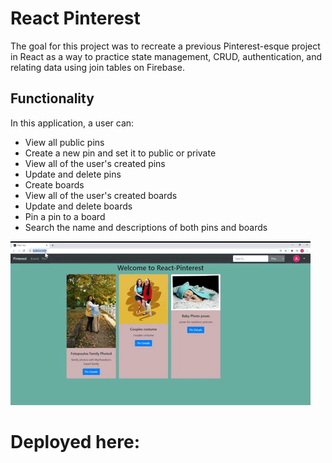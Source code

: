 # React Pinterest

The goal for this project was to recreate a previous Pinterest-esque project in React as a way to practice state management, CRUD, authentication, and relating data using join tables on Firebase.

## Functionality
In this application, a user can: 
- View all public pins
- Create a new pin and set it to public or private
- View all of the user's created pins
- Update and delete pins
- Create boards
- View all of the user's created boards
- Update and delete boards
- Pin a pin to a board
- Search the name and descriptions of both pins and boards

![Gif of Site](Animated%20GIF-downsized.gif)

# Deployed here:
